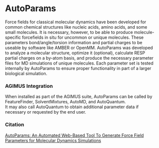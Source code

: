 # AutoParams

Force fields for classical molecular dynamics have been developed for common chemical structures like nucleic acids, amino acids, and some small molecules. 
It is necessary, however, to be able to produce molecule-specific forcefields in situ for uncommon or unique molecules.
These parameters bond/angle/torsion information and partial charges to be useable by software like AMBER or OpenMM. 
AutoParams was developed to analyze a molecular structure, optimize it (optional), calculate RESP partial charges on a by-atom basis, and produce the necessary parameter files for MD simulations of unique molecules. 
Each parameter set is tested internally by AutoParams to ensure proper functionality in part of a larger biological simulation.

### AGIMUS Integration

When installed as part of the AGIMUS suite, AutoParams can be called by FeatureFinder, SolventMixtures, AutoMD, and AutoQuantum.  
It may also call AutoQuantum to obtain additional parameter data if necessary or requested by the end user.

### Citation

[AutoParams: An Automated Web-Based Tool To Generate Force Field Parameters for Molecular Dynamics Simulations](https://doi.org/10.1021/acs.jcim.3c01049)
